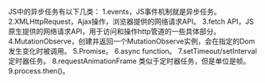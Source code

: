 JS中的异步任务有以下几类：
1.events，JS事件机制就是异步任务。
2.XMLHttpRequest，Ajax操作，浏览器提供的网络请求API。
3.fetch API，JS原生提供的网络请求API，用于访问和操作http管道的一些具体部分。
4.MutationObserve，创建并返回一个MutationObserve实例，会在指定的Dom发生变化时被调用。
5.Promise。
6.async function。
7.setTimeout/setInterval 定时器任务。
8.requestAnimationFrame 类似于定时器任务，但是单位是帧。
9.process.then()。

